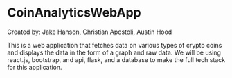 # CoinAnalyticsWebApp

Created by: Jake Hanson, Christian Apostoli, Austin Hood

This is a web application that fetches data on various types of crypto coins and displays the data in the form of a graph and raw data.
We will be using react.js, bootstrap, and api, flask, and a database to make the full tech stack for this application.

